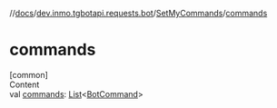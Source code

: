//[docs](../../../index.md)/[dev.inmo.tgbotapi.requests.bot](../index.md)/[SetMyCommands](index.md)/[commands](commands.md)



# commands  
[common]  
Content  
val [commands](commands.md): [List](https://kotlinlang.org/api/latest/jvm/stdlib/kotlin.collections/-list/index.html)<[BotCommand](../../dev.inmo.tgbotapi.types/-bot-command/index.md)>  




